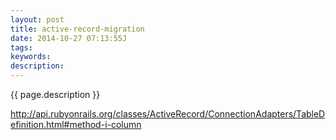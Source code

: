 ```yaml
---
layout: post
title: active-record-migration
date: 2014-10-27 07:13:55J
tags: 
keywords: 
description: 
---
```


{{ page.description }}

http://api.rubyonrails.org/classes/ActiveRecord/ConnectionAdapters/TableDefinition.html#method-i-column
